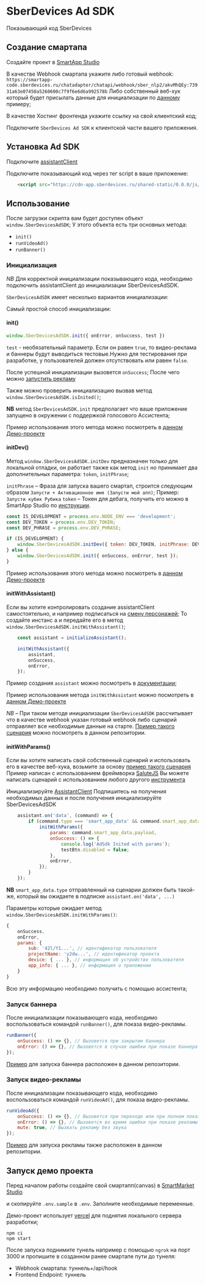 
# SberDevices Ad SDK

Показывающий код SberDevices

## Создание смартапа

Создайте проект в [SmartApp Studio](https://developers.sber.ru/docs/ru/salute/studio/project/create)

В качестве Webhook смартапа укажите либо готовый webhook: `https://smartapp-code.sberdevices.ru/chatadapter/chatapi/webhook/sber_nlp2/akvMhQEy:73931a63e07450a5260600c7f9f6e6d6a992578b`
Либо собственный веб-хук который будет присылать данные для инициализации по [данному](./api/hook.js) примеру;

В качестве Хостинг фронтенда укажите ссылку на свой клиентский код;

Подключите `SberDevices Ad SDK` к клиентской части вашего приложения.



## Установка Ad SDK

Подключите [assistantClient](https://github.com/sberdevices/assistant-client#%D0%B0%D0%BB%D1%8C%D1%82%D0%B5%D1%80%D0%BD%D0%B0%D1%82%D0%B8%D0%B2%D0%BD%D0%BE%D0%B5-%D0%BF%D0%BE%D0%B4%D0%BA%D0%BB%D1%8E%D1%87%D0%B5%D0%BD%D0%B8%D0%B5)

Подключите показывающий код через тег script в ваше приложение:

```html
    <script src="https://cdn-app.sberdevices.ru/shared-static/0.0.0/js/@sberdevices/ad-sdk/ad-sdk.min.js"></script>
```

## Использование

После загрузки скрипта вам будет доступен объект `window.SberDevicesAdSDK`;
У этого объекта есть три основных метода:

- `init()`
- `runVideoAd()`
- `runBanner()`

### Инициализация

*NB* Для корректной инициализации показывающего кода, необходимо подключить assistantClient до инициализации SberDevicesAdSDK.

`SberDevicesAdSDK` имеет несколько вариантов инициализации:

Самый простой способ инициализации:

#### init()

```js
window.SberDevicesAdSDK.init({ onError, onSuccess, test })
```

`test` - необязательный параметр. Если он равен `true`, то видео-реклама и баннеры будут выводиться тестовые.Нужно для тестирования при разработке, у пользователей должен отсутствовать или равен `false`.

После успешной инициализации вызовется `onSuccess`; После чего можно [запустить рекламу](#Запуск_рекламы)

Также можно проверить инициализацию вызвав метод `window.SberDevicesAdSDK.isInited()`;

**NB** метод `SberDevicesAdSDK.init` предполагает что ваше приложение запущено в окружении с поддержкой голосового Ассистента;

Пример использования этого метода можно посмотреть в [данном Демо-проекте](./src/index.js)

#### initDev()

Метод `window.SberDevicesAdSDK.initDev` предназначен только для локальной отладки, он работает также как метод `init` но принимает два дополнительных параметра: `token`, `initPhrase`;

`initPhrase` – Фраза для запуска вашего смартап, строится следующим образом `Запусти + Активационное имя (Запусти мой апп)`; Пример: `Запусти кубик Рубика`
`token` – Токен для дебага, получить его можно в SmartApp Studio по [инструкции](https://developers.sber.ru/docs/ru/salute/assistant-client/overview#%D0%B0%D0%B2%D1%82%D0%BE%D1%80%D0%B8%D0%B7%D0%B0%D1%86%D0%B8%D1%8F-%D0%B7%D0%B0%D0%BF%D1%80%D0%BE%D1%81%D0%BE%D0%B2).


```js
const IS_DEVELOPMENT = process.env.NODE_ENV === 'development';
const DEV_TOKEN = process.env.DEV_TOKEN;
const DEV_PHRASE = process.env.DEV_PHRASE;

if (IS_DEVELOPMENT) {
    window.SberDevicesAdSDK.initDev({ token: DEV_TOKEN, initPhrase: DEV_PHRASE, onSuccess, onError, test });
} else {
    window.SberDevicesAdSDK.init({ onSuccess, onError, test });
}
```

Пример использования этого метода можно посмотреть в [данном Демо-проекте](./src/index.js)

#### initWithAssistant()

Если вы хотите контролировать создание assistantClient самостоятельно, и например подписаться на [смену персонажей](https://github.com/sberdevices/assistant-client#AssistantCharacterCommand);
То создайте инстанс a и передайте его в метод `window.SberDevicesAdSDK.initWithAssistant()`;


```js
    const assistant = initializeAssistant();

    initWithAssistant({
        assistant,
        onSuccess,
        onError,
    });
```

Пример создания `assistant` можно посмотреть в [документации](https://github.com/sberdevices/assistant-client#%D0%BF%D1%80%D0%B8%D0%BC%D0%B5%D1%80-%D0%B8%D1%81%D0%BF%D0%BE%D0%BB%D1%8C%D0%B7%D0%BE%D0%B2%D0%B0%D0%BD%D0%B8%D1%8F);

Пример использования метода `initWithAssistant` можно посмотреть в [данном Демо-проекте](./src/initWithAssistant.js)

*NB* – При таком методе инициализации `SberDevicesAdSDK` рассчитывает что в качестве webhook указан готовый webhook либо сценарий отправляет все необходимые данные на старте. [Пример такого сценария](./api/hook.js) можно посмотреть в данном репозитории.


#### initWithParams()

Если вы хотите написать свой собственный сценарий и использовать его в качестве веб-хука, возьмите за основу [пример такого сценария](./api/hook.js)
Пример написан с использованием фреймворка [SaluteJS](https://github.com/sberdevices/salutejs)
Вы можете написать сценарий с использованием любого другого [инструмента](https://developers.sber.ru/docs/ru/salute/overview#%D0%B8%D0%BD%D1%81%D1%82%D1%80%D1%83%D0%BC%D0%B5%D0%BD%D1%82%D1%8B)

Инициализируйте [AssistantClient](https://github.com/sberdevices/assistant-client#%D0%BF%D1%80%D0%B8%D0%BC%D0%B5%D1%80-%D0%B8%D1%81%D0%BF%D0%BE%D0%BB%D1%8C%D0%B7%D0%BE%D0%B2%D0%B0%D0%BD%D0%B8%D1%8F)
Подпишитесь на получения необходимых данных и после получения инициализируйте SberDevicesAdSDK

```js
    assistant.on('data', (command) => {
        if (command.type === 'smart_app_data' && command.smart_app_data.type === 'sub') {
            initWithParams({
                params: command.smart_app_data.payload, 
                onSuccess: () => {
                    console.log('AdSdk Inited with params');
                    testBtn.disabled = false;
                },
                onError, 
            });
        }
    });
```

**NB** `smart_app_data.type` отправленный на сценарии должен быть такой-же, который вы ожидаете в подписке `assistant.on('data', ...)`

Параметры которые ожидает метод `window.SberDevicesAdSDK.initWithParams()`:

```js
{
    onSuccess,
    onError,
    params: {
        sub: '42l/Y1...', // идентификатор пользователя
        projectName: 'y2dw...', // идентификатор проекта
        device: { ... }, // информация об устройстве пользователя
        app_info: { ... }, // информация о приложении
    }
}
```

Всю эту информацию необходимо получить c помощью ассистента;

### Запуск баннера

После инициализации показывающего кода, необходимо воспользоваться командой `runBanner()`, для показа видео-рекламы.

```js
runBanner({
    onSuccess: () => {}, // Вызовется при закрытии баннера
    onError: () => {}, // Вызовется в случае ошибки при показе баннера
});
```

[Пример](./src/index.js) для запуска баннера расположен в данном репозитории.

### Запуск видео-рекламы

После инициализации показывающего кода, необходимо воспользоваться командой `runVideoAd()`, для показа видео-рекламы.

```js
runVideoAd({
    onSuccess: () => {}, // Вызовется при переходе или при полном показе рекламы
    onError: () => {}, // Вызовется во время ошибки при показе рекламы
    mute: true, // Вызвать рекламу без звука
});
```

[Пример](./src/index.js) для запуска рекламы также расположен в данном репозитории.

## Запуск демо проекта

Перед началом работы создайте свой смартапп(canvas) в [SmartMarket Studio](https://smartapp-studio.sberdevices.ru/)

и скопируйте `.env.sample` в `.env`. Заполните необходимые переменные.

Демо-проект использует [vercel](https://vercel.com/) для поднятия локального сервера разработки;

```
npm ci 
npm start
```

После запуска поднимите тунель например с помощью `ngrok` на порт 3000 и пропишите в созданном ранее смартапе пути до тунеля:
 - Webhook смартапа: туннель+/api/hook
 - Frontend Endpoint: туннель

